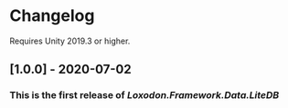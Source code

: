 # Changelog

Requires Unity 2019.3 or higher.

## [1.0.0] - 2020-07-02
### This is the first release of *Loxodon.Framework.Data.LiteDB*

